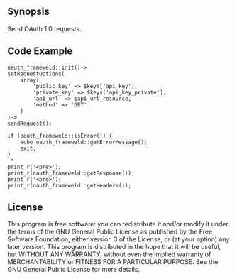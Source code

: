 ## Synopsis

Send OAuth 1.0 requests.

## Code Example
```
oauth_frameweld::init()->
setRequestOptions(
	array(
	 	'public_key' => $keys['api_key'],
	 	'private_key' => $keys['api_key_private'],
	 	'api_url' => $api_url_resource,
	 	'method' => 'GET'
	)		
)->
sendRequest();
			
if (oauth_frameweld::isError()) {
	echo oauth_frameweld::getErrorMessage();
	exit;
}
 *
print_r('<pre>');
print_r(oauth_frameweld::getResponse());
print_r('<pre>');
print_r(oauth_frameweld::getHeaders());	
```
## License

This program is free software: you can redistribute it and/or modify
it under the terms of the GNU General Public License as published by
the Free Software Foundation, either version 3 of the License, or
(at your option) any later version.
This program is distributed in the hope that it will be useful,
but WITHOUT ANY WARRANTY; without even the implied warranty of
MERCHANTABILITY or FITNESS FOR A PARTICULAR PURPOSE.  See the
GNU General Public License for more details.
